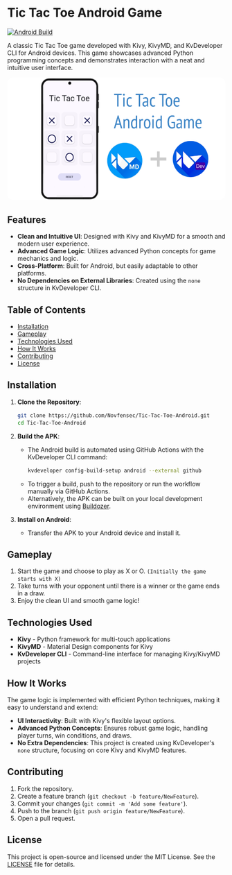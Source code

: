# Tic Tac Toe Android Game

[![Android Build](https://github.com/Novfensec/Tic-Tac-Toe-Android/actions/workflows/buildozer_action.yml/badge.svg)](https://github.com/Novfensec/Tic-Tac-Toe-Android/actions/workflows/buildozer_action.yml)

A classic Tic Tac Toe game developed with Kivy, KivyMD, and KvDeveloper CLI for Android devices. This game showcases advanced Python programming concepts and demonstrates interaction with a neat and intuitive user interface.

<p align="center">
   <img 
      width="800" src="https://raw.githubusercontent.com/Novfensec/Tic-Tac-Toe-Android/main/assets/images/visual.png" style="border-radius:1em" 
      title="Tic-Tac-Toe-Android"
   />
</p>

## Features

- **Clean and Intuitive UI**: Designed with Kivy and KivyMD for a smooth and modern user experience.
- **Advanced Game Logic**: Utilizes advanced Python concepts for game mechanics and logic.
- **Cross-Platform**: Built for Android, but easily adaptable to other platforms.
- **No Dependencies on External Libraries**: Created using the `none` structure in KvDeveloper CLI.

## Table of Contents

- [Installation](#installation)
- [Gameplay](#gameplay)
- [Technologies Used](#technologies-used)
- [How It Works](#how-it-works)
- [Contributing](#contributing)
- [License](#license)

## Installation

1. **Clone the Repository**:
   ```bash
   git clone https://github.com/Novfensec/Tic-Tac-Toe-Android.git
   cd Tic-Tac-Toe-Android
   ```

2. **Build the APK**:
   - The Android build is automated using GitHub Actions with the KvDeveloper CLI command:
     ```bash
     kvdeveloper config-build-setup android --external github
     ```
   - To trigger a build, push to the repository or run the workflow manually via GitHub Actions.
   - Alternatively, the APK can be built on your local development environment using [Buildozer](https://github.com/kivy/buildozer).

3. **Install on Android**:
   - Transfer the APK to your Android device and install it.

## Gameplay

1. Start the game and choose to play as X or O. `(Initially the game starts with X)`
2. Take turns with your opponent until there is a winner or the game ends in a draw.
3. Enjoy the clean UI and smooth game logic!

## Technologies Used

- **Kivy** - Python framework for multi-touch applications
- **KivyMD** - Material Design components for Kivy
- **KvDeveloper CLI** - Command-line interface for managing Kivy/KivyMD projects

## How It Works

The game logic is implemented with efficient Python techniques, making it easy to understand and extend:
- **UI Interactivity**: Built with Kivy's flexible layout options.
- **Advanced Python Concepts**: Ensures robust game logic, handling player turns, win conditions, and draws.
- **No Extra Dependencies**: This project is created using KvDeveloper's `none` structure, focusing on core Kivy and KivyMD features.

## Contributing

1. Fork the repository.
2. Create a feature branch (`git checkout -b feature/NewFeature`).
3. Commit your changes (`git commit -m 'Add some feature'`).
4. Push to the branch (`git push origin feature/NewFeature`).
5. Open a pull request.

## License

This project is open-source and licensed under the MIT License. See the [LICENSE](LICENSE) file for details.
